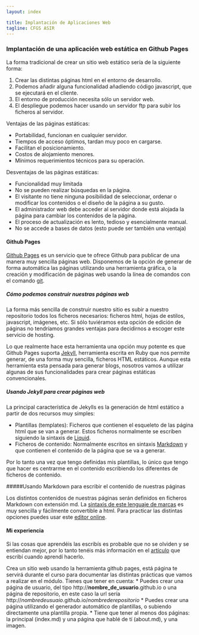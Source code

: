 ```yaml
---
layout: index

title: Implantación de Aplicaciones Web
tagline: CFGS ASIR
---
```


### Implantación de una aplicación web estática en Github Pages

La forma tradicional de crear un sitio web estático sería de la siguiente forma:

1. Crear las distintas páginas html en el entorno de desarrollo.
2. Podemos añadir alguna funcionalidad añadiendo código javascript, que se ejecutará en el cliente.
3. El entorno de producción necesita sólo un servidor web.
4. El despliegue podemos hacer usando un servidor ftp para subir los ficheros al servidor.

Ventajas de las páginas estáticas:

* Portabilidad, funcionan en cualquier servidor.
* Tiempos de acceso óptimos, tardan muy poco en cargarse.
* Facilitan el posicionamiento.
* Costos de alojamiento menores.
* Mínimos requerimientos técnicos para su operación.

Desventajas de las páginas estáticas:

* Funcionalidad muy limitada
* No se pueden realizar búsquedas en la página.
* El visitante no tiene ninguna posibilidad de seleccionar, ordenar o modificar los contenidos o el diseño de la página a su gusto.
* El administrador web debe acceder al servidor donde está alojada la página para cambiar los contenidos de la página.
* El proceso de actualización es lento, tedioso y esencialmente manual.
* No se accede a bases de datos (esto puede ser también una ventaja)

#### Github Pages

[Github Pages](https://pages.github.com/) es un servicio que te ofrece Github para publicar de una manera muy sencilla páginas web. Disponemos de la opción de generar de forma automática las páginas utilizando una herramienta gráfica, o la creación y modificación de páginas web usando la línea de comandos con el comando [git](http://rogerdudler.github.io/git-guide/index.es.html).

##### Cómo podemos construir nuestras páginas web

La forma más sencilla de construir nuestro sitio es subir a nuestro repositorio todos los ficheros necesarios: ficheros html, hojas de estilos, javascript, imágenes, etc. Si sólo tuviéramos esta opción de edición de páginas no tendríamos grandes ventajas para decidirnos a escoger este servicio de hosting.

Lo que realmente hace esta herramienta una opción muy potente es que Github Pages suporta [Jekyll](https://jekyllrb.com/), herramienta escrita en Ruby que nos permite generar, de una forma muy sencilla, ficheros HTML estáticos. Aunque esta herramienta esta pensada para generar blogs, nosotros vamos a utilizar algunas de sus funcionalidades para crear páginas estáticas convencionales.

##### Usando Jekyll para crear páginas web

La principal característica de Jekylls es la generación de html estático a partir de dos recursos muy simples:

* Plantillas (templates): Ficheros que contienen el esqueleto de las página html que se van a generar. Estos ficheros normalmente se escriben siguiendo la sintaxis de [Liquid](http://wiki.shopify.com/Liquid).
* Ficheros de contenido: Normalmente escritos en sintaxis [Markdown](http://daringfireball.net/projects/markdown/) y que contienen el contenido de la página que se va a generar.

Por lo tanto una vez que tengo definidas mis plantillas, lo único que tengo que hacer es centrarme en  el contenido escribiendo los diferentes de ficheros de contenido.

#####Usando Markdown para escribir el contenido de nuestras páginas

Los distintos contenidos de nuestras páginas serán definidos en ficheros Markdown con extensión md. La [sintaxis de este lenguaje de marcas](https://guides.github.com/features/mastering-markdown/) es muy sencilla y fácilmente convertible a html. Para practicar las distintas opciones puedes usar este [editor online](http://www.ctrlshift.net/project/markdowneditor/).

#### Mi experiencia

Si las cosas que aprendéis las escribís es probable que no se olviden y se entiendan mejor, por lo tanto tenéis más información en el [artículo](http://www.josedomingo.org/pledin/2013/09/publicar-una-pagina-web-en-github-pages/) que escribí cuando aprendí hacerlo.

<div class='ejercicios' markdown='1'>

Crea un sitio web usando la herramienta github pages, está página te servirá durante el curso para documentar las distintas prácticas que vamos a realizar en el módulo. Tienes que tener en cuenta:
	* Puedes crear una página de usuario, del tipo http://**nombre_de_usuario**.github.io o una página de repositorio, en este caso la url sería http://*nombredeusuaio*.github.io/*nombrederepositorio*
	* Puedes crear una página utilizando el generador automático de plantillas, o subiendo directamente una plantilla propia.
	* Tiene que tener al menos dos páginas: la principal (index.md) y una página que hablé de tí (about.md), y una imagen.
</div>
